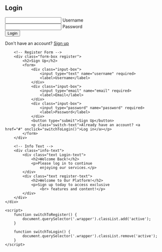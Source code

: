 <!DOCTYPE html>
<html lang="en">
<head>
    <meta charset="UTF-8">
    <meta name="viewport" content="width=device-width, initial-scale=1.0">
    <title>Login and Signup Page</title>
    <link rel="stylesheet" href="./login.css">
</head>
<body>
    <div class="wrapper">
        <!-- Login Form -->
        <div class="form-box Login">
            <h2>Login</h2>
            <form>
                <div class="input-box">
                    <input type="text" name="username" required>
                    <label>Username</label>
                </div>
                <div class="input-box">
                    <input type="password" name="password" required>
                    <label>Password</label>
                </div>
                <button type="submit">Login</button>
                <p class="switch-text">Don't have an account? <a href="#" onclick="switchToRegister()">Sign up</a></p>
            </form>
        </div>

        <!-- Register Form -->
        <div class="form-box register">
            <h2>Sign Up</h2>
            <form>
                <div class="input-box">
                    <input type="text" name="username" required>
                    <label>Username</label>
                </div>
                <div class="input-box">
                    <input type="email" name="email" required>
                    <label>Email</label>
                </div>
                <div class="input-box">
                    <input type="password" name="password" required>
                    <label>Password</label>
                </div>
                <button type="submit">Sign Up</button>
                <p class="switch-text">Already have an account? <a href="#" onclick="switchToLogin()">Log in</a></p>
            </form>
        </div>

        <!-- Info Text -->
        <div class="info-text">
            <div class="text Login-text">
                <h2>Welcome Back!</h2>
                <p>Please log in to continue 
                    enjoying our services.</p>
            </div>
            <div class="text register-text">
                <h2>Welcome to Our Platform!</h2>
                <p>Sign up today to access exclusive
                    <br> features and content!</p>
            </div>
        </div>
    </div>

    <script>
        function switchToRegister() {
            document.querySelector('.wrapper').classList.add('active');
        }

        function switchToLogin() {
            document.querySelector('.wrapper').classList.remove('active');
        }
    </script>
</body>
</html>
      
